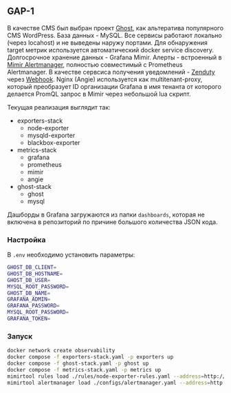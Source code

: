 ## GAP-1

В качестве CMS был выбран проект [Ghost](https://github.com/TryGhost/Ghost), как альтератива популярного CMS WordPress. База данных -  MySQL.
Все сервисы работают локально (через locahost) и не выведены наружу портами.
Для обнаружения target метрик используется автоматический docker service discovery. Долгосрочное хранение данных - Grafana Mimir. Алерты - встроенный в [Mimir Alertmanager](https://grafana.com/docs/mimir/latest/references/architecture/components/alertmanager/), полностью совместимый с Prometheus Alertmanager. В качестве сервсиса получения уведомлений - [Zenduty](https://zenduty.com/) через [Webhook](./configs/alertmanager.yaml). 
Nginx (Angie) используется как multitenant-proxy, который преобразует ID организации Grafana в имя тенанта от которого делается PromQL запрос в Mimir через небольшой lua скрипт.

Текущая реализация выглядит так:

* exporters-stack
    - node-exporter
    - mysqld-exporter
    - blackbox-exporter
* metrics-stack
    - grafana
    - prometheus
    - mimir
    - angie
* ghost-stack
    - ghost
    - mysql

Дашборды в Grafana загружаются из папки `dashboards`, которая не включена в репозиторий по причине большого количества JSON кода.

### Настройка

В `.env` необходимо установить параметры:
```bash
GHOST_DB_CLIENT=
GHOST_DB_HOSTNAME=
GHOST_DB_USER=
MYSQL_ROOT_PASSWORD=
GHOST_DB_NAME=
GRAFANA_ADMIN=
GRAFANA_PASSWORD=
MYSQL_ROOT_PASSWORD=
GRAFANA_TOKEN=
```
### Запуск
```bash
docker network create observability
docker compose -f exporters-stack.yaml -p exporters up
docker compose -f ghost-stack.yaml -p ghost up
docker compose -f metrics-stack.yaml -p metrics up
mimirtool rules load ./rules/node-exporter-rules.yaml --address=http://localhost:9009 --id=floral # Загружаем в Mimir tenant rules для алертов
mimirtool alertmanager load ./configs/alertmanager.yaml --address=http://localhost:9009 --id=floral # Загружаем в Mimir tenant конфиг для AlertManager
```